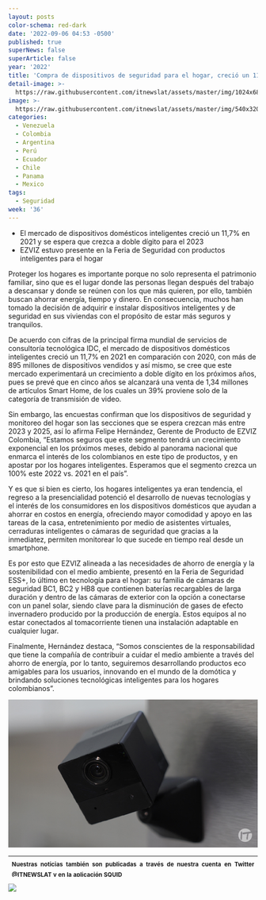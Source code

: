 ```yaml
---
layout: posts
color-schema: red-dark
date: '2022-09-06 04:53 -0500'
published: true
superNews: false
superArticle: false
year: '2022'
title: 'Compra de dispositivos de seguridad para el hogar, creció un 11,7%'
detail-image: >-
  https://raw.githubusercontent.com/itnewslat/assets/master/img/1024x680/camara-negra-g.jpg
image: >-
  https://raw.githubusercontent.com/itnewslat/assets/master/img/540x320/camara-negra-p.jpg
categories:
  - Venezuela
  - Colombia
  - Argentina
  - Perú
  - Ecuador
  - Chile
  - Panama
  - Mexico
tags:
  - Seguridad
week: '36'
---
```

- El mercado de dispositivos domésticos inteligentes creció un 11,7% en 2021 y se espera que crezca a doble dígito para el 2023
- EZVIZ estuvo presente en la Feria de Seguridad con productos inteligentes para el hogar

Proteger los hogares es importante porque no solo representa el patrimonio familiar, sino que es el lugar donde las personas llegan después del trabajo a descansar y donde se reúnen con los que más quieren, por ello, también buscan ahorrar energía, tiempo y dinero. En consecuencia, muchos han tomado la decisión de adquirir e instalar dispositivos inteligentes y de seguridad en sus viviendas con el propósito de estar más seguros y tranquilos.
 
De acuerdo con cifras de la principal firma mundial de servicios de consultoría tecnológica IDC, el mercado de dispositivos domésticos inteligentes creció un 11,7% en 2021 en comparación con 2020, con más de 895 millones de dispositivos vendidos y así mismo, se cree que este mercado experimentará un crecimiento a doble dígito en los próximos años, pues se prevé que en cinco años se alcanzará una venta de 1,34 millones de artículos Smart Home, de los cuales un 39% proviene solo de la categoría de transmisión de video.
 
Sin embargo, las encuestas confirman que los dispositivos de seguridad y monitoreo del hogar son las secciones que se espera crezcan más entre 2023 y 2025, así lo afirma Felipe Hernández, Gerente de Producto de EZVIZ Colombia, “Estamos seguros que este segmento tendrá un crecimiento exponencial en los próximos meses, debido al panorama nacional que enmarca el interés de los colombianos en este tipo de productos, y en apostar por los hogares inteligentes. Esperamos que el segmento crezca un 100% este 2022 vs. 2021 en el país”.
 
Y es que si bien es cierto, los hogares inteligentes ya eran tendencia, el regreso a la presencialidad potenció el desarrollo de nuevas tecnologías y el interés de los consumidores en los dispositivos domésticos que ayudan a ahorrar en costos en energía, ofreciendo mayor comodidad y apoyo en las tareas de la casa, entretenimiento por medio de asistentes virtuales, cerraduras inteligentes o cámaras de seguridad que gracias a la inmediatez, permiten monitorear lo que sucede en tiempo real desde un smartphone.
 
Es por esto que EZVIZ alineada a las necesidades de ahorro de energía y la sostenibilidad con el medio ambiente, presentó en la Feria de Seguridad ESS+, lo último en tecnología para el hogar: su familia de cámaras de seguridad BC1, BC2 y HB8 que contienen baterías recargables de larga duración y dentro de las cámaras de exterior con la opción a conectarse con un panel solar, siendo clave para la disminución de gases de efecto invernadero producido por la producción de energía. Estos equipos al no estar conectados al tomacorriente tienen una instalación adaptable en cualquier lugar.
 
Finalmente, Hernández destaca, “Somos conscientes de la responsabilidad que tiene la compañía de contribuir a cuidar el medio ambiente a través del ahorro de energía, por lo tanto, seguiremos desarrollando productos eco amigables para los usuarios, innovando en el mundo de la domótica y brindando soluciones tecnológicas inteligentes para los hogares colombianos”.

![](https://raw.githubusercontent.com/itnewslat/assets/master/img/540x320/camara-negra-p.jpg)

<table style="height: 42px;" width="569">
<tbody>
<tr>
<td style="text-align: justify;"><sub><strong>Nuestras noticias también son publicadas a través de nuestra cuenta en Twitter <a href="https://twitter.com/itnewslat?lang=es">@ITNEWSLAT</a> y en la aplicación <a href="https://squidapp.co/en/">SQUID</a></strong></sub></td>
</tr>
</tbody>
</table>

<img src="https://tracker.metricool.com/c3po.jpg?hash=56f88a41e39ab42c063cc51676587a04"/>